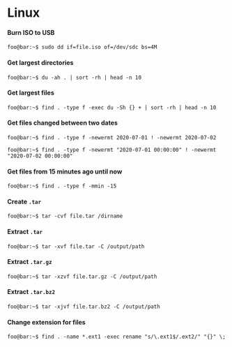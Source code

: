 # Linux

#### Burn ISO to USB
```console
foo@bar:~$ sudo dd if=file.iso of=/dev/sdc bs=4M
```

#### Get largest directories
```console
foo@bar:~$ du -ah . | sort -rh | head -n 10
```

#### Get largest files
```console
foo@bar:~$ find . -type f -exec du -Sh {} + | sort -rh | head -n 10
```

#### Get files changed between two dates
```console
foo@bar:~$ find . -type f -newermt 2020-07-01 ! -newermt 2020-07-02
```

```console
foo@bar:~$ find . -type f -newermt "2020-07-01 00:00:00" ! -newermt "2020-07-02 00:00:00"
```

#### Get files from 15 minutes ago until now
```console
foo@bar:~$ find . -type f -mmin -15
```

#### Create `.tar`
```console
foo@bar:~$ tar -cvf file.tar /dirname
```

#### Extract `.tar`
```console
foo@bar:~$ tar -xvf file.tar -C /output/path
```

#### Extract `.tar.gz`
```console
foo@bar:~$ tar -xzvf file.tar.gz -C /output/path
```

#### Extract `.tar.bz2`
```console
foo@bar:~$ tar -xjvf file.tar.bz2 -C /output/path
```

#### Change extension for files
```console
foo@bar:~$ find . -name *.ext1 -exec rename "s/\.ext1$/.ext2/" "{}" \;
```
